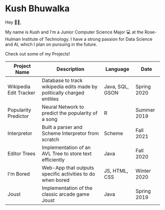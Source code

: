 <h1> Kush Bhuwalka </h1>

Hey 👋👋, 
 
 My name is Kush and I'm a Junior Computer Science Major 💻 at the Rose-Hulman Institute of Technology. I have a strong passion for Data Science and AI, which I plan on pursuing in the future. 

Check out some of my Projects!

Project Name | Description | Language | Date
------------ | -------------|------------ | -------------
Wikipedia Edit Tracker | Database to track wikipedia edits made by politically charged entities | Java, SQL, GSON | Spring 2020
Popularity Predictor | Neural Network to predict the popularity of a song | R | Summer 2019
Interpretor | Built a parser and Scheme Interpretor from scratch | Scheme | Fall 2021
Editor Trees | Implementation of an AVL Tree to store text efficiently | Java | Fall 2020 
I'm Bored | Web-App that outputs specific activities to do when bored | JS, HTML, CSS | Winter 2020
Joust | Implementation of the classic arcade game Joust | Java | Spring 2019 


